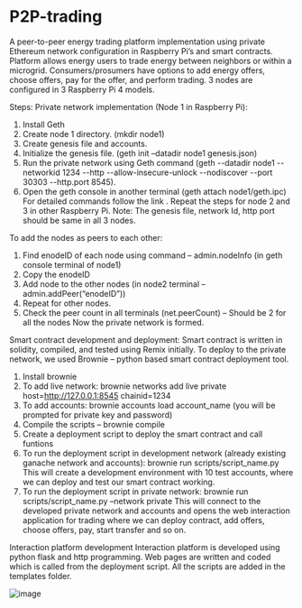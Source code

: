 # P2P-trading
A peer-to-peer energy trading platform implementation using private Ethereum network configuration in Raspberry Pi’s and smart contracts. 
Platform allows energy users to trade energy between neighbors or within a microgrid. Consumers/prosumers have options to add energy offers, choose offers, pay for the offer, and perform trading. 3 nodes are configured in 3 Raspberry Pi 4 models.	

Steps:
Private network implementation (Node 1 in Raspberry Pi):
1)	Install Geth 
2)	Create node 1 directory. (mkdir node1)
3)	Create genesis file and accounts. 
4)	Initialize the genesis file. (geth init –datadir node1 genesis.json)
5)	Run the private network using Geth command (geth --datadir node1 --networkid 1234 --http --allow-insecure-unlock --nodiscover --port 30303 --http.port 8545).
6)	Open the geth console in another terminal (geth attach node1/geth.ipc)
For detailed commands follow the link .
Repeat the steps for node 2 and 3 in other Raspberry Pi. 
Note: The genesis file, network Id, http port should be same in all 3 nodes. 

To add the nodes as peers to each other:
1)	Find enodeID of each node using command – admin.nodeInfo (in geth console terminal of node1)
2)	Copy the enodeID
3)	Add node to the other nodes (in node2 terminal – admin.addPeer(“enodeID”))
4)	Repeat for other nodes.
5)	Check the peer count in all terminals (net.peerCount) – Should be 2 for all the nodes
Now the private network is formed.

Smart contract development and deployment:
Smart contract is written in solidity, compiled, and tested using Remix initially. 
To deploy to the private network, we used Brownie – python based smart contract deployment tool.
1.	Install brownie 
2.	To add live network: brownie networks add live private host=http://127.0.0.1:8545 chainid=1234
3.	To add accounts: brownie accounts load account_name (you will be prompted for private key and password)
4.	Compile the scripts – brownie compile
5.	Create a deployment script to deploy the smart contract and call funtions
6.	To run the deployment script in development network (already existing ganache network and accounts): brownie run scripts/script_name.py 
This will create a development environment with 10 test accounts, where we can deploy and test our smart contract working.
7.	To run the deployment script in private network: brownie run scripts/script_name.py –network private
This will connect to the developed private network and accounts and opens the web interaction application for trading where we can deploy contract, add offers, choose offers, pay, start transfer and so on. 

Interaction platform development
	Interaction platform is developed using python flask and http programming. 
Web pages are written and coded which is called from the deployment script. All the scripts are added in the templates folder. 

![image](https://github.com/vkm2023/P2P-trading/assets/125570409/6e5cc6cf-9271-48f9-9ef8-aac36b56ca81)
